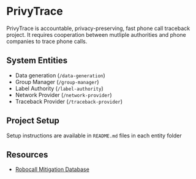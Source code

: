# PrivyTrace
PrivyTrace is accountable, privacy-preserving, fast phone call traceback project. It requires cooperation between mutliple authorities and phone companies to trace phone calls.

## System Entities
- Data generation (```/data-generation```)
- Group Manager (```/group-manager```)
- Label Authority (```/label-authority```)
- Network Provider (```/network-provider```)
- Traceback Provider (```/traceback-provider```)

## Project Setup
Setup instructions are available in ```README.md``` files in each entity folder

## Resources
- [Robocall Mitigation Database](https://fccprod.servicenowservices.com/rmd?id=rmd_welcome)

